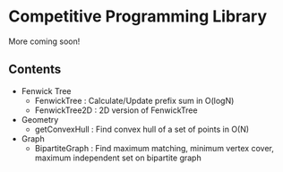 # Competitive Programming Library

More coming soon!

## Contents
- Fenwick Tree
    - FenwickTree : Calculate/Update prefix sum in O(logN)
    - FenwickTree2D : 2D version of FenwickTree
- Geometry
    - getConvexHull : Find convex hull of a set of points in O(N)
- Graph
    - BipartiteGraph : Find maximum matching, minimum vertex cover, maximum independent set on bipartite graph
